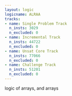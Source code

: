 ```yaml
---
layout: logic
logicname: ALRAA
tracks:
- name: Single Problem Track
  n_insts: 3029
  n_excluded: 0
- name: Incremental Track
  n_insts: 44722
  n_excluded: 0
- name: Unsat Core Track
  n_insts: 77066
  n_excluded: 0
- name: Challenge Track
  n_insts: 51201
  n_excluded: 0
---
```

logic of arrays, and arrays